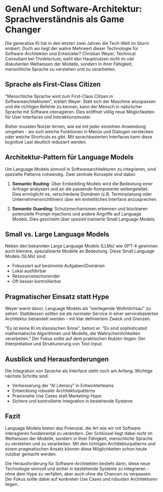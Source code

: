 # GenAI und Software-Architektur: Sprachverständnis als Game Changer

Die generative KI hat in den letzten zwei Jahren die Tech-Welt im Sturm erobert. Doch wo liegt der wahre Mehrwert dieser Technologie für Software-Architekten und Entwickler? Christian Weyer, Technical Consultant bei Thinktecture, sieht den Hauptnutzen nicht im viel diskutierten Weltwissen der Modelle, sondern in ihrer Fähigkeit, menschliche Sprache zu verstehen und zu verarbeiten.

## Sprache als First-Class Citizen

"Menschliche Sprache wird zum First-Class Citizen in Softwarearchitekturen", erklärt Weyer. Statt sich der Maschine anzupassen und die richtigen Befehle zu kennen, kann der Mensch in natürlicher Sprache mit Software interagieren. Dies eröffnet völlig neue Möglichkeiten für User Interfaces und Interaktionsmuster.

Bisher mussten Nutzer lernen, wie sie mit jeder einzelnen Anwendung umgehen - wo sich welche Funktionen in Menüs und Dialogen verstecken oder welche Shortcuts es gibt. Mit sprachbasierten Interfaces kann diese kognitive Last deutlich reduziert werden.

## Architektur-Pattern für Language Models 

Um Language Models sinnvoll in Softwarearchitekturen zu integrieren, sind spezielle Patterns notwendig. Zwei zentrale Konzepte sind dabei:

1. **Semantic Routing**: Über Embedding Models wird die Bedeutung einer Anfrage analysiert und an die passende Komponente weitergeleitet. Dies ermöglicht es, verschiedene Domänen (z.B. Terminplanung oder Unternehmensrichtlinien) über ein einheitliches Interface anzusprechen.

2. **Semantic Guarding**: Schutzmechanismen erkennen und blockieren potenzielle Prompt-Injections und andere Angriffe auf Language Models. Dies geschieht über speziell trainierte Small Language Models.

## Small vs. Large Language Models

Neben den bekannten Large Language Models (LLMs) wie GPT-4 gewinnen auch kleinere, spezialisierte Modelle an Bedeutung. Diese Small Language Models (SLMs) sind:

- Fokussiert auf bestimmte Aufgaben/Domänen
- Lokal ausführbar
- Ressourcenschonender
- Oft besser kontrollierbar

## Pragmatischer Einsatz statt Hype

Weyer warnt davor, Language Models als "eierlegende Wollmilchsau" zu sehen. Stattdessen sollten sie als normaler Service in einer servicebasierten Architektur behandelt werden - mit klar definiertem Zweck und Grenzen.

"Es ist keine KI im klassischen Sinne", betont er. "Es sind sophisticated mathematische Algorithmen und Modelle, die Wahrscheinlichkeiten verarbeiten." Der Fokus sollte auf dem praktischen Nutzen liegen: Der Interpretation und Strukturierung von Text-Input.

## Ausblick und Herausforderungen

Die Integration von Sprache als Interface steht noch am Anfang. Wichtige nächste Schritte sind:

- Verbesserung der "AI Literacy" in Entwicklerteams
- Entwicklung robuster Architekturpatterns
- Praxisnahe Use Cases statt Marketing-Hype
- Sichere und kontrollierte Integration in bestehende Systeme

## Fazit

Language Models bieten das Potenzial, die Art wie wir mit Software interagieren fundamental zu verändern. Der Schlüssel liegt dabei nicht im Weltwissen der Modelle, sondern in ihrer Fähigkeit, menschliche Sprache zu verstehen und zu verarbeiten. Mit den richtigen Architekturpatterns und einem pragmatischen Ansatz können diese Möglichkeiten schon heute nutzbar gemacht werden.

Die Herausforderung für Software-Architekten besteht darin, diese neue Technologie sinnvoll und sicher in bestehende Systeme zu integrieren - ohne dem Hype zu verfallen, aber auch ohne die Chancen zu verpassen. Der Fokus sollte dabei auf konkreten Use Cases und robusten Architekturen liegen.